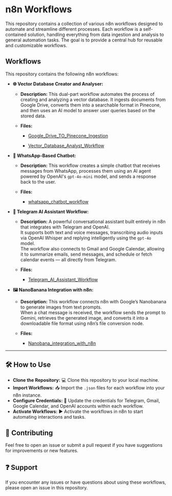 # n8n Workflows
This repository contains a collection of various n8n workflows designed to automate and streamline different processes. Each workflow is a self-contained solution, handling everything from data ingestion and analysis to general automation tasks. The goal is to provide a central hub for reusable and customizable workflows.

## Workflows
This repository contains the following n8n workflows:

- **🌐 Vector Database Creator and Analyser:**
    - **Description:** This dual-part workflow automates the process of creating and analyzing a vector database. It ingests documents from Google Drive, converts them into a searchable format in Pinecone, and then uses an AI model to answer user queries based on the stored data.

    - **Files:**
  
      * [Google_Drive_TO_Pinecone_Ingestion](Vector_database_creator_and_analyser/Google_Drive_TO_Pinecone_Ingestion)
      
      * [Vector_Database_Analyst_Workflow](Vector_database_creator_and_analyser/Vector_Database_Analyst_Workflow)

- **🤖 WhatsApp-Based Chatbot:**
    - **Description:** This workflow creates a simple chatbot that receives messages from WhatsApp, processes them using an AI agent powered by OpenAI's `gpt-4o-mini` model, and sends a response back to the user.
  
    - **Files:**
      
      * [whatsapp_chatbot_workflow](Whatsapp_based_chat_bot)

- **💬 Telegram AI Assistant Workflow:**
    - **Description:** A powerful conversational assistant built entirely in n8n that integrates with Telegram and OpenAI.  
      It supports both text and voice messages, transcribing audio inputs via OpenAI Whisper and replying intelligently using the `gpt-4o` model.  
      The workflow also connects to Gmail and Google Calendar, allowing it to summarize emails, send messages, and schedule or fetch calendar events — all directly from Telegram.

    - **Files:**
      * [Telegram_AI_Assistant_Workflow](Telegram_AI_Assistant_Workflow)
     
- **🖼️ NanoBanana Integration with n8n:**
    - **Description:** This workflow connects n8n with Google’s Nanobanana to generate images from text prompts.  
      When a chat message is received, the workflow sends the prompt to Gemini, retrieves the generated image, and converts it into a downloadable file format using n8n’s file conversion node.

    - **Files:**
      * [Nanobana_integration_with_n8n](Nanobana_integration_with_n8n)

---

## 🛠️ How to Use
- **Clone the Repository:** 💻 Clone this repository to your local machine.  
- **Import Workflows:** 📥 Import the `.json` files for each workflow into your n8n instance.  
- **Configure Credentials:** 🔑 Update the credentials for Telegram, Gmail, Google Calendar, and OpenAI accounts within each workflow.  
- **Activate Workflows:** ▶️ Activate the workflows in n8n to start automating interactions and tasks.

## 🤝 Contributing
Feel free to open an issue or submit a pull request if you have suggestions for improvements or new features.

## ❓ Support
If you encounter any issues or have questions about using these workflows, please open an issue in this repository.
